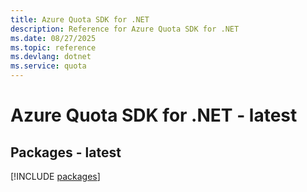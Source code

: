 ```yaml
---
title: Azure Quota SDK for .NET
description: Reference for Azure Quota SDK for .NET
ms.date: 08/27/2025
ms.topic: reference
ms.devlang: dotnet
ms.service: quota
---
```

# Azure Quota SDK for .NET - latest
## Packages - latest
[!INCLUDE [packages](quota-index.md)]